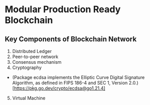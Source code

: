 # Modular Production Ready Blockchain

## Key Components of Blockchain Network

1. Distributed Ledger
2. Peer-to-peer network
3. Consensus mechanism
4. Cryptography
- (Package ecdsa implements the Elliptic Curve Digital Signature Algorithm, as defined in FIPS 186-4 and SEC 1, Version 2.0.)[https://pkg.go.dev/crypto/ecdsa@go1.21.4]
5. Virtual Machine
